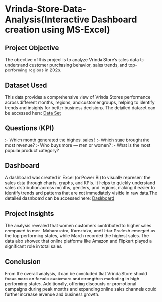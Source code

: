 # Vrinda-Store-Data-Analysis(Interactive Dashboard creation using MS-Excel)
## Project Objective
The objective of this project is to analyze Vrinda Store’s sales data to understand customer purchasing behavior, sales trends, and top-performing regions in 202s.
## Dataset Used
This data provides a comprehensive view of Vrinda Store’s performance across different months, regions, and customer groups, helping to identify trends and insights for better business decisions. The detailed dataset can be accessed here:
<a href="https://github.com/Ravinderkaur9914/Vrinda-Store-Data-Analysis/blob/main/excel%20sheet.xlsx"> Data Set </a>
## Questions (KPI)
:- Which month generated the highest sales?
:- Which state brought the most revenue?
:- Who buys more — men or women?
:- What is the most popular product category?
## Dashboard
A dashboard was created in Excel (or Power BI) to visually represent the sales data through charts, graphs, and KPIs. It helps to quickly understand sales distribution across months, genders, and regions, making it easier to identify trends and patterns that are not immediately visible in raw data.The detailed dasnboard can be accessed here:
<a href="https://github.com/Ravinderkaur9914/Vrinda-Store-Data-Analysis/blob/main/image%20of%20vrinderstore.png"> Dashboard </a>
## Project Insights
The analysis revealed that women customers contributed to higher sales compared to men. Maharashtra, Karnataka, and Uttar Pradesh emerged as the top-performing states, while March recorded the highest sales. The data also showed that online platforms like Amazon and Flipkart played a significant role in total sales.
## Conclusion
From the overall analysis, it can be concluded that Vrinda Store should focus more on female customers and strengthen marketing in high-performing states. Additionally, offering discounts or promotional campaigns during peak months and expanding online sales channels could further increase revenue and business growth.
 



